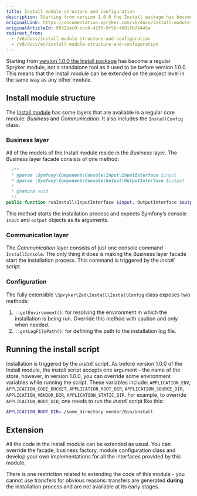 ```yaml
---
title: Install module structure and configuration
description: Starting from version 1.0.0 the Install package has become a regular Spryker module that can be extended on the project level
originalLink: https://documentation.spryker.com/v6/docs/install-module-structure-and-configuration
originalArticleId: 99322ac0-ccc0-42f0-9f58-f601fb78445e
redirect_from:
  - /v6/docs/install-module-structure-and-configuration
  - /v6/docs/en/install-module-structure-and-configuration
---
```


Starting from [version 1.0.0 the Install package](https://github.com/spryker/install/releases/tag/1.0.0) has become a regular Spryker module, not a standalone tool as it used to be before version 1.0.0. This means that the Install module can be extended on the project level in the same way as any other module.

## Install module structure

The [Install module](https://github.com/spryker/install) has some layers that are available in a regular core module: *Business* and *Communication*. It also includes the `InstallConfig` class.

### Business layer
All of the models of the Install module reside in the *Business* layer. The Business layer facade consists of one method:

```PHP
  /**
  * @param \Symfony\Component\Console\Input\InputInterface $input
  * @param \Symfony\Component\Console\Output\OutputInterface $output
  *
  * @return void
  */
public function runInstall(InputInterface $input, OutputInterface $output): void;
```

This method starts the installation process and expects Symfony’s console `input` and `output` objects as its arguments.

### Communication layer
The *Communication* layer consists of just one console command - `InstallConsole`. The only thing it does is making the Business layer facade start the installation process. This command is triggered by the *install* script.

### Configuration

The fully extensible `\Spryker\Zed\Install\InstallConfig` class exposes two methods:
1. `::getEnvironment()`: for resolving the environment in which the installation is being run. Override this method with caution and only when needed.
2. `::getLogFilePath()`: for defining the path to the installation log file.

## Running the install script
Installation is triggered by the *install* script. As before version 1.0.0 of the Install module, the *install* script accepts one argument - the name of the store, however, in version 1.0.0, you can override some environment variables while running the script. These variables include: `APPLICATION_ENV`, `APPLICATION_CODE_BUCKET`, `APPLICATION_ROOT_DIR`, `APPLICATION_SOURCE_DIR`, `APPLICATION_VENDOR_DIR`, `APPLICATION_STATIC_DIR`. For example, to override `APPLICATION_ROOT_DIR`, one needs to run the *install* script like this:

```Bash
APPLICATION_ROOT_DIR=./some_directory vendor/bin/install
```

## Extension

All the code in the Install module can be extended as usual. You can override the facade, business factory, module configuration class and develop your own implementations for all the interfaces provided by this module.

There is one restriction related to extending the code of this module - you cannot use transfers for obvious reasons: transfers are generated **during** the installation process and are not available at its early stages.
